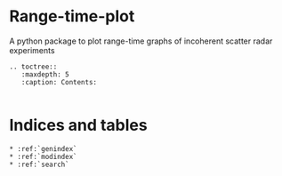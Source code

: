 # Range-time-plot

A python package to plot range-time graphs of incoherent scatter radar experiments


```{eval-rst}
.. toctree::
   :maxdepth: 5
   :caption: Contents:
   
```


# Indices and tables

```{eval-rst}
* :ref:`genindex`
* :ref:`modindex`
* :ref:`search`
```
